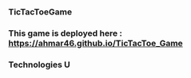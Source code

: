 ### TicTacToeGame

### This game is deployed here : https://ahmar46.github.io/TicTacToe_Game

### Technologies U